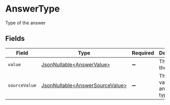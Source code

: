 # AnswerType

Type of the answer


## Fields

| Field                                                                            | Type                                                                             | Required                                                                         | Description                                                                      | Example                                                                          |
| -------------------------------------------------------------------------------- | -------------------------------------------------------------------------------- | -------------------------------------------------------------------------------- | -------------------------------------------------------------------------------- | -------------------------------------------------------------------------------- |
| `value`                                                                          | [JsonNullable\<AnswerValue>](../../models/components/AnswerValue.md)             | :heavy_minus_sign:                                                               | The type of the answer.                                                          | short_text                                                                       |
| `sourceValue`                                                                    | [JsonNullable\<AnswerSourceValue>](../../models/components/AnswerSourceValue.md) | :heavy_minus_sign:                                                               | The source value of the answer type.                                             | Short Text                                                                       |